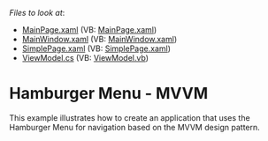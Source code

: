 <!-- default file list -->
*Files to look at*:

* [MainPage.xaml](./CS/Hamburger/MainPage.xaml) (VB: [MainPage.xaml](./VB/Hamburger/MainPage.xaml))
* [MainWindow.xaml](./CS/Hamburger/MainWindow.xaml) (VB: [MainWindow.xaml](./VB/Hamburger/MainWindow.xaml))
* [SimplePage.xaml](./CS/Hamburger/SimplePage.xaml) (VB: [SimplePage.xaml](./VB/Hamburger/SimplePage.xaml))
* [ViewModel.cs](./CS/Hamburger/ViewModel.cs) (VB: [ViewModel.vb](./VB/Hamburger/ViewModel.vb))
<!-- default file list end -->
# Hamburger Menu - MVVM


This example illustrates how to create an application that uses the Hamburger Menu for navigation based on the MVVM design pattern.

<br/>


